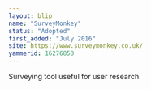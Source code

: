 ```yaml
---
layout: blip
name: "SurveyMonkey"
status: "Adopted"
first_added: "July 2016"
site: https://www.surveymonkey.co.uk/
yammerid: 16276858
---
```

Surveying tool useful for user research.